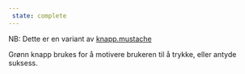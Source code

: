 ```yaml
---
 state: complete
---
```

NB: Dette er en variant av  [knapp.mustache](../../patterns/00-atomer-02-lenker-og-knapper-10-knapp/00-atomer-02-lenker-og-knapper-10-knapp.html)

Grønn knapp brukes for å motivere brukeren til å trykke, eller antyde suksess.
